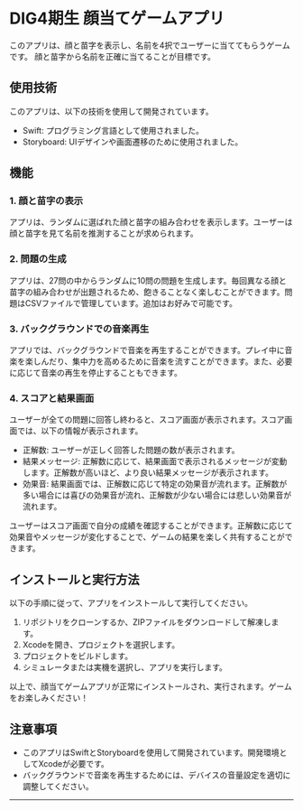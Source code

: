 # DIG4期生 顔当てゲームアプリ

このアプリは、顔と苗字を表示し、名前を4択でユーザーに当ててもらうゲームです。
顔と苗字から名前を正確に当てることが目標です。

## 使用技術

このアプリは、以下の技術を使用して開発されています。

- Swift: プログラミング言語として使用されました。
- Storyboard: UIデザインや画面遷移のために使用されました。

## 機能

### 1. 顔と苗字の表示
アプリは、ランダムに選ばれた顔と苗字の組み合わせを表示します。ユーザーは顔と苗字を見て名前を推測することが求められます。

### 2. 問題の生成
アプリは、27問の中からランダムに10問の問題を生成します。毎回異なる顔と苗字の組み合わせが出題されるため、飽きることなく楽しむことができます。問題はCSVファイルで管理しています。追加はお好みで可能です。

### 3. バックグラウンドでの音楽再生
アプリでは、バックグラウンドで音楽を再生することができます。プレイ中に音楽を楽しんだり、集中力を高めるために音楽を流すことができます。また、必要に応じて音楽の再生を停止することもできます。

### 4. スコアと結果画面
ユーザーが全ての問題に回答し終わると、スコア画面が表示されます。スコア画面では、以下の情報が表示されます。

- 正解数: ユーザーが正しく回答した問題の数が表示されます。
- 結果メッセージ: 正解数に応じて、結果画面で表示されるメッセージが変動します。正解数が高いほど、より良い結果メッセージが表示されます。
- 効果音: 結果画面では、正解数に応じて特定の効果音が流れます。正解数が多い場合には喜びの効果音が流れ、正解数が少ない場合には悲しい効果音が流れます。

ユーザーはスコア画面で自分の成績を確認することができます。正解数に応じて効果音やメッセージが変化することで、ゲームの結果を楽しく共有することができます。

## インストールと実行方法

以下の手順に従って、アプリをインストールして実行してください。

1. リポジトリをクローンするか、ZIPファイルをダウンロードして解凍します。
2. Xcodeを開き、プロジェクトを選択します。
3. プロジェクトをビルドします。
4. シミュレータまたは実機を選択し、アプリを実行します。

以上で、顔当てゲームアプリが正常にインストールされ、実行されます。ゲームをお楽しみください！

## 注意事項

- このアプリはSwiftとStoryboardを使用して開発されています。開発環境としてXcodeが必要です。
- バックグラウンドで音楽を再生するためには、デバイスの音量設定を適切に調整してください。


---

